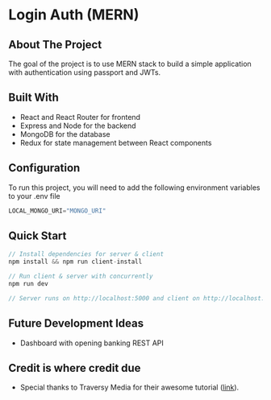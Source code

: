 
# Login Auth (MERN)

<!-- ABOUT THE PROJECT -->

## About The Project
The goal of the project is to use MERN stack to build a simple application with authentication using passport and JWTs.

## Built With
- React and React Router for frontend
- Express and Node for the backend
- MongoDB for the database
- Redux for state management between React components

## Configuration

To run this project, you will need to add the following environment variables to your .env file

```javascript
LOCAL_MONGO_URI="MONGO_URI"
```
## Quick Start

```javascript
// Install dependencies for server & client
npm install && npm run client-install

// Run client & server with concurrently
npm run dev

// Server runs on http://localhost:5000 and client on http://localhost:3000
```

## Future Development Ideas
- Dashboard with opening banking REST API

## Credit is where credit due
- Special thanks to Traversy Media for their awesome tutorial ([link](https://www.youtube.com/watch?v=PBTYxXADG_k&list=PLillGF-RfqbbiTGgA77tGO426V3hRF9iE)).
